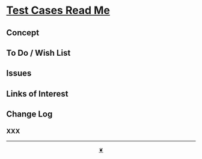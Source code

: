 # [Test Cases Read Me]( ./readme.html )

<!--@@@
<div class=iframe-resize ><iframe src=https://pushme-pullyou.github.io/tootoo-2020/test-cases/markdown-help.md height=100% width=100% ></iframe></div>
_Test Cases_

### Full Screen: [Test Cases]( https://pushme-pullyou.github.io/tootoo-2021/test-cases/ )
@@@-->


## Concept


## To Do / Wish List


## Issues


## Links of Interest


## Change Log

### XXX


***

<center><a href=javascript:window.scrollTo(0,0); class=aDingbat title="Scroll to top" > ❦ </a></center>
